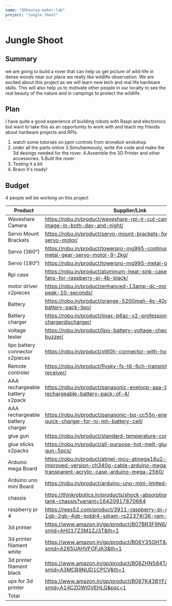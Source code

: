 ```yaml
---
name: "@Shourya-maker-lab"
project: "Jungle Shoot"
---
```


# Jungle Shoot

## Summary

we are going to build a rover that can help us get picture of wild-life in dense woods near our place we really like wildlife observation.
We are excited about this project as we will learn new tech and real life hardware skills. This will also help us to motivate other people in our 
localty to see the real beauty of the nature and in campings to protect the wildlife.


## Plan

I have quite a good experience of building robots with Raspi and electronics but want to take this as an opportunity to work with and teach my friends about hardware projects and RPIs.


1. watch some tutorials on ppm controls from dronebot wrokshop
2. order all the parts online 
3.Simultaneously, write the code  and make the 3d desings needed for the rover.
4.Assemble the 3D Printer and other accessories.
5.Built the rover 
6. Testing it a bit
7. Bravo it's ready!

## Budget

4 people will be working on this project 

| Product         | Supplier/Link                         | Cost   |
| --------------- | ------------------------------------- | ------ |
| Waveshare Camera| https://robu.in/product/waveshare-rpi-ir-cut-camera-b-better-image-in-both-day-and-night/ | $31.28  |
| Servo Mount Brackets | https://robu.in/product/servo-mount-brackets-for-mg995-mg996-servo-motor/  | $2.69|
| Servo (360°)| https://robu.in/product/towerpro-mg995-continuous-rotation-360-metal-gear-servo-motor-9-2kg/ | $3.95  |
| Servo (180°) | https://robu.in/product/towerpro-mg995-metal-gear-servo-motor/  | $3.12 |
| Rpi case|https://robu.in/product/aluminum-heat-sink-case-with-double-fans-for-raspberry-pi-4b-black/ | $10.79  |
| motor driver x2pieces |https://robu.in/product/enhanced-13amp-dc-motor-driver-30a-peak-10-seconds/  | $28.62 |
| Battery | https://robu.in/product/orange-5200mah-4s-40c-lithium-polymer-battery-pack-lipo/ | $65.03  |
| Battery charger| https://robu.in/product/imax-b6ac-v2-professional-balance-chargerdischarger/  | $57.56 |
| voltage tester | https://robu.in/product/lipo-battery-voltage-checker-1s-8s-with-buzzer/ | $2.81  |
| lipo battery connector x2pieces |https://robu.in/product/xt60h-connector-with-housing-male/ | $0.96 |
| Remote controler| https://robu.in/product/flysky-fs-t6-6ch-transmitter-with-fs-r6b-receiver/ | $67.40  |
| AAA rechargeable battery x2pack | https://robu.in/product/panasonic-eneloop-aaa-bk-4mcce-2bn-rechargeable-battery-pack-of-4/ | $19.64 |
| AAA rechargeable battery charger |https://robu.in/product/panasonic-bq-cc55n-eneloop-smart-and-quick-charger-for-ni-mh-battery-cell/ | $18.40  |
| glue gun |https://robu.in/product/standard-temperature-corded-glue-gun/| $2.81 |
| glue sticks x2packs| https://robu.in/product/all-purpose-hot-melt-glue-sticks-for-glue-gun-5pcs/ | $1.69  |
| Arduino mega Board| https://robu.in/product/atmel-mcu-atmega16u2-mega-2560-r3-improved-version-ch340g-cable-arduino-mega-2560-transparent-acrylic-case-arduino-mega-2560/  | $23.68 |
| Arduino uno mini Board|https://robu.in/product/arduino-uno-mini-limited-edition/|$46.25|
| chassis| https://thinkrobotics.in/products/shock-absorption-metal-robot-tank-chassis?variant=16420917870664 | $175.55  |
| raspberry pi 4 | https://rees52.com/product/3911-raspberry-pi-4-model-b-with-1gb-2gb-4gb-lpddr4-sdram-rs2237#/36-ram-8_gb  | $161.99 |
| 3d printer | https://www.amazon.in/gp/product/B07BR3F9N6/ref=ewc_pr_img_1?smid=AH017Z3M1ZJ3T&th=1 | $177.32  |
| 3d printer filament white  | https://www.amazon.in/gp/product/B06Y35GHT8/ref=ewc_pr_img_3?smid=A265UAHVFOFJA3&th=1  | $10.42 |
| 3d printer filament black |https://www.amazon.in/gp/product/B08ZHN584T/ref=ewc_pr_img_4?smid=A3MCB9NUD1CPCV&th=1 | $12.21 |
| ups for 3d printer|https://www.amazon.in/gp/product/B087K438YF/ref=ewc_pr_img_2?smid=A14CZOWI0VEHLG&psc=1 | $30.67 |
| Total           |                                       | $955.84 |
